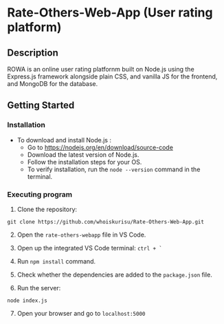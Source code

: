 # Rate-Others-Web-App (User rating platform)

## Description

ROWA is an online user rating platfornm built on Node.js using the Express.js framework alongside plain CSS, and vanilla JS for the frontend, and MongoDB for the database.

## Getting Started

### Installation

* To download and install Node.js :
   - Go to https://nodejs.org/en/download/source-code
   - Download the latest version of Node.js.
   - Follow the installation steps for your OS.
   - To verify installation, run the ```node --version``` command in the terminal.

### Executing program

1. Clone the repository:
```
git clone https://github.com/whoiskurisu/Rate-Others-Web-App.git
```
2. Open the ```rate-others-webapp``` file in VS Code.

3. Open up the integrated VS Code terminal: ``` ctrl + ` ```

4. Run ```npm install``` command.

5. Check whether the dependencies are added to the ```package.json``` file.

6. Run the server:
```
node index.js
```
7. Open your browser and go to ```localhost:5000```